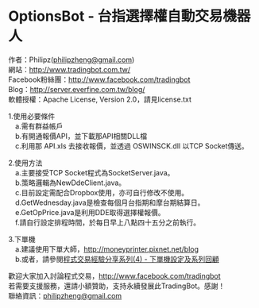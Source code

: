 OptionsBot - 台指選擇權自動交易機器人
===========
作者：Philipz(philipzheng@gmail.com)<br/>
網站：http://www.tradingbot.com.tw/<br/>
Facebook粉絲團：http://www.facebook.com/tradingbot<br/>
Blog：http://server.everfine.com.tw/blog/<br/>
軟體授權：Apache License, Version 2.0，請見license.txt

1.使用必要條件<br/>
　a.需有群益帳戶<br/>
　b.有開通報價API，並下載那API相關DLL檔<br/>
　c.利用那 API.xls 去接收報價，並透過 OSWINSCK.dll 以TCP Socket傳送。

2.使用方法<br/>
　a.主要接受TCP Socket程式為SocketServer.java。<br/>
　b.策略邏輯為NewDdeClient.java。<br/>
　c.目前設定需配合Dropbox使用，亦可自行修改不使用。<br/>
　d.GetWednesday.java是檢查每個月台指期和摩台期結算日。<br/>
　e.GetOpPrice.java是利用DDE取得選擇權報價。<br/>
　f.請自行設定排程時間，於每日早上八點四十五分之前執行。<br/>

3.下單機<br/>
　a.建議使用下單大師，http://moneyprinter.pixnet.net/blog<br/>
　b.或者，請參閱<a href="http://server.everfine.com.tw/blog/archives/2013/03/4.html">程式交易經驗分享系列(4) - 下單機設定及系列回顧</a><br/>

歡迎大家加入討論程式交易，http://www.facebook.com/tradingbot<br/>
若需要支援服務，還請小額贊助，支持永續發展此TradingBot。感謝！<br/>
聯絡資訊：philipzheng@gmail.com
